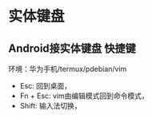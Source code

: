 # 实体键盘

## Android接实体键盘 快捷键

环境：华为手机/termux/pdebian/vim

- Esc: 回到桌面，
- Fn + Esc: vim由编辑模式回到命令模式，
- Shift: 输入法切换，


